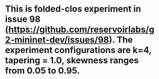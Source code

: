 # This is folded-clos experiment in issue 98 (https://github.com/reservoirlabs/g2-mininet-dev/issues/98). The experiment configurations are k=4, tapering = 1.0, skewness ranges from 0.05 to 0.95.